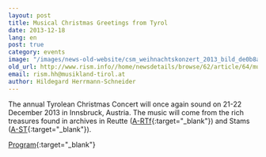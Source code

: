 ```yaml
---
layout: post
title: Musical Christmas Greetings from Tyrol
date: 2013-12-18
lang: en
post: true
category: events
image: "/images/news-old-website/csm_weihnachtskonzert_2013_bild_de0b8a38b8.jpg"
old_url: http://www.rism.info//home/newsdetails/browse/62/article/64/musical-christmas-greetings-from-tyrol-1.html
email: rism.hh@musikland-tirol.at
author: Hildegard Herrmann-Schneider
---
```



The annual Tyrolean Christmas Concert will once again sound on 21-22 December 2013 in Innsbruck, Austria. The music will come from the rich treasures found in archives in Reutte ([A-RTf](https://opac.rism.info/search?View=rism&siglum=A-RTf){:target="_blank"}) and Stams ([A-ST](https://opac.rism.info/search?View=rism&siglum=A-ST){:target="_blank"}).

[Program](http://www.musikland-tirol.at/downloads/weihnachtskonzert_2013_8-seiter_web.pdf){:target="_blank"}